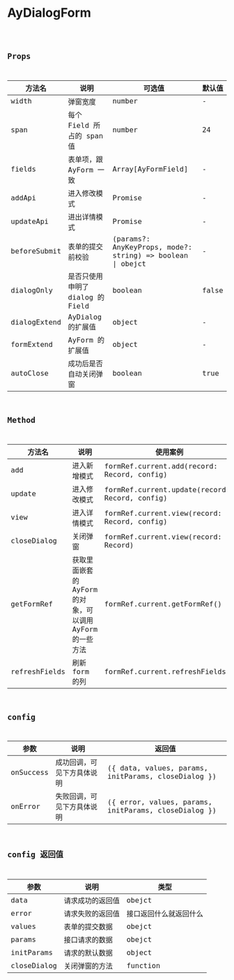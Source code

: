 # AyDialogForm

<code src="./AyDialogFormDemo.tsx" />

## Props

| 方法名       | 说明                             | 可选值                                                     | 默认值 |
| ------------ | -------------------------------- | ---------------------------------------------------------- | ------ |
| width        | 弹窗宽度                         | number                                                     | -      |
| span         | 每个 Field 所占的 span 值        | number                                                     | 24     |
| fields       | 表单项，跟 AyForm 一致           | Array[AyFormField]                                         | -      |
| addApi       | 进入修改模式                     | Promise                                                    | -      |
| updateApi    | 进出详情模式                     | Promise                                                    | -      |
| beforeSubmit | 表单的提交前校验                 | (params?: AnyKeyProps, mode?: string) => boolean \| obejct | -      |
| dialogOnly   | 是否只使用申明了 dialog 的 Field | boolean                                                    | false  |
| dialogExtend | AyDialog 的扩展值                | object                                                     | -      |
| formExtend   | AyForm 的扩展值                  | object                                                     | -      |
| autoClose    | 成功后是否自动关闭弹窗           | boolean                                                    | true   |

## Method

| 方法名        | 说明                                                     | 使用案例                                       |
| ------------- | -------------------------------------------------------- | ---------------------------------------------- |
| add           | 进入新增模式                                             | formRef.current.add(record: Record, config)    |
| update        | 进入修改模式                                             | formRef.current.update(record: Record, config) |
| view          | 进入详情模式                                             | formRef.current.view(record: Record, config)   |
| closeDialog   | 关闭弹窗                                                 | formRef.current.view(record: Record)           |
| getFormRef    | 获取里面嵌套的 AyForm 的对象，可以调用 AyForm 的一些方法 | formRef.current.getFormRef()                   |
| refreshFields | 刷新 form 的列                                           | formRef.current.refreshFields()                |

## config

| 参数      | 说明                       | 返回值                                               |
| --------- | -------------------------- | ---------------------------------------------------- |
| onSuccess | 成功回调，可见下方具体说明 | ({ data, values, params, initParams, closeDialog })  |
| onError   | 失败回调，可见下方具体说明 | ({ error, values, params, initParams, closeDialog }) |

## config 返回值

| 参数        | 说明             | 类型                   |
| ----------- | ---------------- | ---------------------- |
| data        | 请求成功的返回值 | obejct                 |
| error       | 请求失败的返回值 | 接口返回什么就返回什么 |
| values      | 表单的提交数据   | obejct                 |
| params      | 接口请求的数据   | obejct                 |
| initParams  | 请求的默认数据   | object                 |
| closeDialog | 关闭弹窗的方法   | function               |
